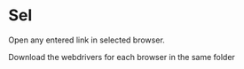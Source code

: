 # Sel
Open any entered link in selected browser.

Download the webdrivers for each browser in the same folder
